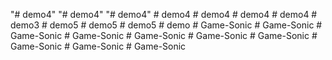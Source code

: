 "# demo4" 
"# demo4" 
"# demo4" 
#   d e m o 4  
 #   d e m o 4  
 #   d e m o 4  
 #   d e m o 4  
 #   d e m o 3  
 #   d e m o 5  
 #   d e m o 5  
 #   d e m o 5  
 #   d e m o  
 #   G a m e - S o n i c  
 #   G a m e - S o n i c  
 #   G a m e - S o n i c  
 #   G a m e - S o n i c  
 #   G a m e - S o n i c  
 #   G a m e - S o n i c  
 #   G a m e - S o n i c  
 #   G a m e - S o n i c  
 #   G a m e - S o n i c  
 #   G a m e - S o n i c  
 